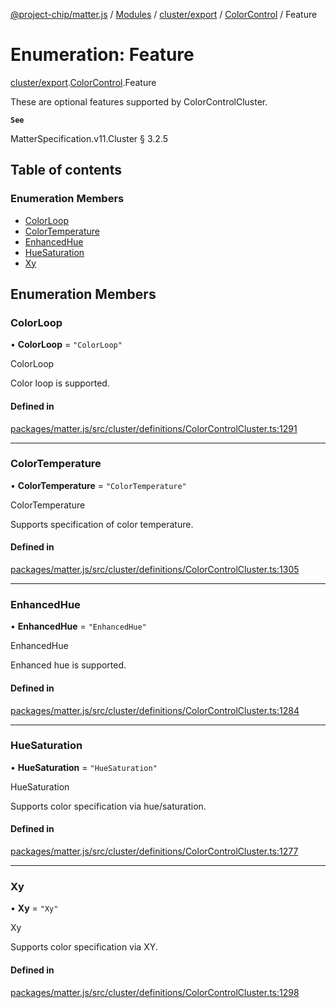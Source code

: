 [@project-chip/matter.js](../README.md) / [Modules](../modules.md) / [cluster/export](../modules/cluster_export.md) / [ColorControl](../modules/cluster_export.ColorControl.md) / Feature

# Enumeration: Feature

[cluster/export](../modules/cluster_export.md).[ColorControl](../modules/cluster_export.ColorControl.md).Feature

These are optional features supported by ColorControlCluster.

**`See`**

MatterSpecification.v11.Cluster § 3.2.5

## Table of contents

### Enumeration Members

- [ColorLoop](cluster_export.ColorControl.Feature.md#colorloop)
- [ColorTemperature](cluster_export.ColorControl.Feature.md#colortemperature)
- [EnhancedHue](cluster_export.ColorControl.Feature.md#enhancedhue)
- [HueSaturation](cluster_export.ColorControl.Feature.md#huesaturation)
- [Xy](cluster_export.ColorControl.Feature.md#xy)

## Enumeration Members

### ColorLoop

• **ColorLoop** = ``"ColorLoop"``

ColorLoop

Color loop is supported.

#### Defined in

[packages/matter.js/src/cluster/definitions/ColorControlCluster.ts:1291](https://github.com/project-chip/matter.js/blob/2d9f2165d2672864fda3496a6d0d5f93597f82c6/packages/matter.js/src/cluster/definitions/ColorControlCluster.ts#L1291)

___

### ColorTemperature

• **ColorTemperature** = ``"ColorTemperature"``

ColorTemperature

Supports specification of color temperature.

#### Defined in

[packages/matter.js/src/cluster/definitions/ColorControlCluster.ts:1305](https://github.com/project-chip/matter.js/blob/2d9f2165d2672864fda3496a6d0d5f93597f82c6/packages/matter.js/src/cluster/definitions/ColorControlCluster.ts#L1305)

___

### EnhancedHue

• **EnhancedHue** = ``"EnhancedHue"``

EnhancedHue

Enhanced hue is supported.

#### Defined in

[packages/matter.js/src/cluster/definitions/ColorControlCluster.ts:1284](https://github.com/project-chip/matter.js/blob/2d9f2165d2672864fda3496a6d0d5f93597f82c6/packages/matter.js/src/cluster/definitions/ColorControlCluster.ts#L1284)

___

### HueSaturation

• **HueSaturation** = ``"HueSaturation"``

HueSaturation

Supports color specification via hue/saturation.

#### Defined in

[packages/matter.js/src/cluster/definitions/ColorControlCluster.ts:1277](https://github.com/project-chip/matter.js/blob/2d9f2165d2672864fda3496a6d0d5f93597f82c6/packages/matter.js/src/cluster/definitions/ColorControlCluster.ts#L1277)

___

### Xy

• **Xy** = ``"Xy"``

Xy

Supports color specification via XY.

#### Defined in

[packages/matter.js/src/cluster/definitions/ColorControlCluster.ts:1298](https://github.com/project-chip/matter.js/blob/2d9f2165d2672864fda3496a6d0d5f93597f82c6/packages/matter.js/src/cluster/definitions/ColorControlCluster.ts#L1298)
